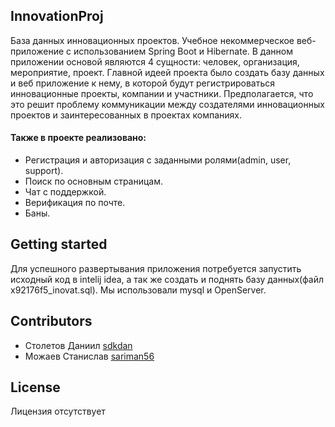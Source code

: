 ## InnovationProj
  База данных инновационных проектов. Учебное некоммерческое веб-приложение с использованием Spring Boot и Hibernate. В данном приложении основой являются 4 сущности: человек, 
организация, мероприятие, проект. Главной идеей проекта было создать базу данных и веб приложение к нему, в которой будут регистрироваться инновационные проекты, компании и 
участники. Предполагается, что это решит проблему коммуникации между создателями инновационных проектов и заинтересованных в проектах компаниях.
#### Также в проекте реализовано:
- Регистрация и авторизация с заданными ролями(admin, user, support).
- Поиск по основным страницам. 
- Чат с поддержкой. 
- Верификация по почте. 
- Баны.


## Getting started
  Для успешного развертывания приложения потребуется запустить исходный код в intelij idea, а так же создать и поднять базу данных(файл x92176f5_inovat.sql). Мы использовали mysql
  и OpenServer.
## Contributors
  - Столетов Даниил [sdkdan](https://github.com/sdkdan)
  - Можаев Станислав [sariman56](https://github.com/Sariman56)
## License
Лицензия отсутствует

